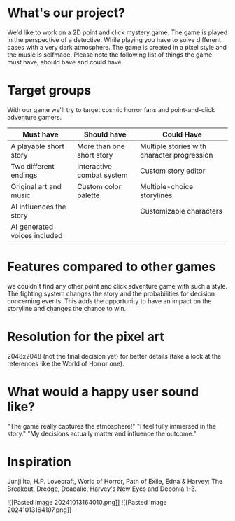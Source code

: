 
# **What's our project?**
We'd like to work on a 2D point and click mystery game. The game is played in the perspective of a detective. While playing you have to solve different cases with a very dark atmosphere. The game is created in a pixel style and the music is selfmade. Please note the following list of things the game must have, should have and could have.

# **Target groups**
With our game we'll try to target cosmic horror fans and point-and-click adventure gamers.

| **Must have**                | **Should have**           | **Could Have**                              |
| ---------------------------- | ------------------------- | ------------------------------------------- |
| A playable short story       | More than one short story | Multiple stories with character progression |
| Two different endings        | Interactive combat system | Custom story editor                         |
| Original art and music       | Custom color palette      | Multiple-choice storylines                  |
| AI influences the story      |                           | Customizable characters                     |
| AI generated voices included |                           |                                             |

# **Features compared to other games**
we couldn't find any other point and click adventure game with such a style. The fighting system changes the story and the probabilities for decision concerning events. This adds the opportunity to have an impact on the storyline and changes the chance to win.

# **Resolution for the pixel art**
2048x2048 (not the final decision yet) for better details (take a look at the references like the World of Horror one).

# **What would a happy user sound like?**
"The game really captures the atmosphere!"
"I feel fully immersed in the story."
"My decisions actually matter and influence the outcome."

# **Inspiration**
Junji Ito, H.P. Lovecraft, World of Horror, Path of Exile, Edna & Harvey: The Breakout, Dredge, Deadalic, Harvey's New Eyes and Deponia 1-3.

![[Pasted image 20241013164010.png]]
![[Pasted image 20241013164107.png]]